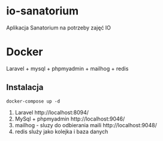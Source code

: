 # io-sanatorium
Aplikacja Sanatorium na potrzeby zajęć IO

# Docker
Laravel + mysql + phpmyadmin + mailhog + redis

## Instalacja
`docker-compose up -d`

1. Laravel
   http://localhost:8094/
2. MySql + phpmyadmin
   http://localhost:9046/
3. mailhog - sluzy do odbierania maili
   http://localhost:9048/
4. redis sluży jako kolejka i baza danych
